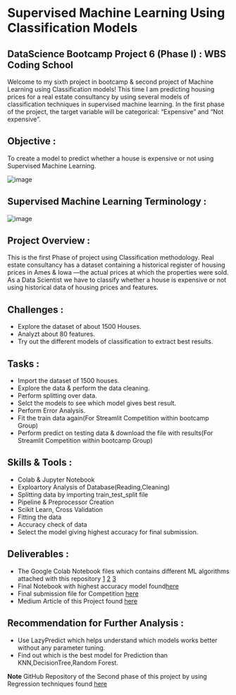 # Supervised Machine Learning Using Classification Models

## DataScience Bootcamp Project 6 (Phase I) : WBS Coding School
Welcome to my sixth project in bootcamp & second project of Machine Learning using Classification models! This time I am predicting housing prices for a real estate consultancy by using several models of classification techniques in supervised machine learning. In the first phase of the project, the target variable will be categorical: “Expensive” and “Not expensive”.

## Objective :
To create a model to predict whether a house is expensive or not using Supervised Machine Learning.

![image](https://github.com/PriyankaSPawar/Data-Science-Supervised_Machine_Learning-Classification_Prediction_of_Housing_Prices/assets/168557945/047c4b7d-f02a-4f7d-99fe-49f0f6b8b064)


## Supervised Machine Learning Terminology :
![image](https://github.com/PriyankaSPawar/Data-Science-Supervised_Machine_Learning-Classification_Prediction_of_Housing_Prices/assets/168557945/922f2d1d-b09e-450b-b956-f5ea67edfa4c)


## Project Overview :
This is the first Phase of project using Classification methodology. Real estate consultancy has a dataset containing a historical register of housing prices in Ames & Iowa —the actual prices at which the properties were sold. As a Data Scientist we have to classify whether a house is expensive or not using historical data of housing prices and features.

## Challenges :
- Explore the dataset of about 1500 Houses.
- Analyzt about 80 features.
- Try out the different models of classification to extract best results.

## Tasks :
- Import the dataset of 1500 houses.
- Explore the data & perform the data cleaning.
- Perform splitting over data.
- Selct the models to see which model gives best result.
- Perform Error Analysis.
- Fit the train data again(For Streamlit Competition within bootcamp Group)
- Perform predict on testing data & download the file with results(For Streamlit Competition within bootcamp Group)

## Skills & Tools :
- Colab & Jupyter Notebook
- Exploartory Analysis of Database(Reading,Cleaning)
- Splitting data by importing train_test_split file
- Pipeline & Preprocessor Creation
- Scikit Learn, Cross Validation
- Fitting the data
- Accuracy check of data
- Select the model giving highest accuracy for final submission.


## Deliverables : 
- The Google Colab Notebook files which contains different ML algorithms attached with this repository [1](https://github.com/PriyankaSPawar/Data-Science-Supervised_Machine_Learning-Classification_Prediction_of_Housing_Prices/blob/main/I-Housing_Project%20-Using_Decision%20tree_grid.ipynb)
  [2](https://github.com/PriyankaSPawar/Data-Science-Supervised_Machine_Learning-Classification_Prediction_of_Housing_Prices/blob/main/II-Housing_Project-Using_one_hot_encoding.ipynb)
  [3](https://github.com/PriyankaSPawar/Data-Science-Supervised_Machine_Learning-Classification_Prediction_of_Housing_Prices/blob/main/III-Housing_Project-Using_Ordinal_encoding.ipynb)
- Final Notebook with highest accuracy model found[here](https://github.com/PriyankaSPawar/Data-Science-Supervised_Machine_Learning-Classification_Prediction_of_Housing_Prices/blob/main/Final_Housing_Project_File.ipynb)
- Final submission file for Competition [here](https://github.com/PriyankaSPawar/Data-Science-Supervised_Machine_Learning-Classification_Prediction_of_Housing_Prices/blob/main/Final_submission_Strimlit_Competition.csv)
- Medium Article of this Project found [here]()

## Recommendation for Further Analysis :
- Use LazyPredict which helps understand which models works better without any parameter tuning.
- Find out which is the best model for Prediction than KNN,DecisionTree,Random Forest.

**Note** GitHub Repository of the Second phase of this project by using Regression techniques found [here](https://github.com/PriyankaSPawar/Data-Science-Supervised_Machine_Learning-Regression_Prediction_of_Exact_Housing_Prices)
